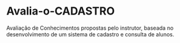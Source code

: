 # Avalia-o-CADASTRO
Avaliação de Conhecimentos propostas pelo instrutor, baseada no desenvolvimento de um sistema de cadastro e consulta de alunos.
